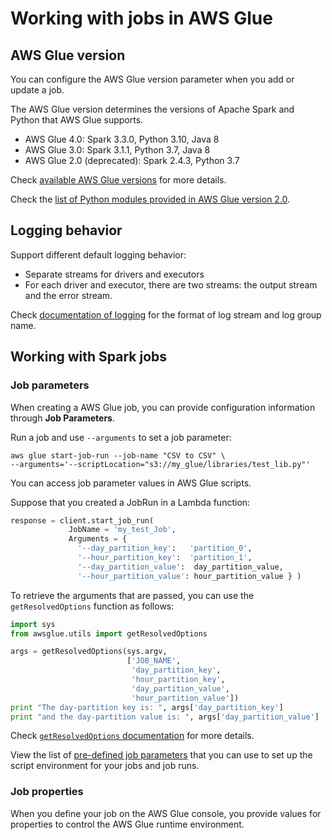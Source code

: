 # Working with jobs in AWS Glue

## AWS Glue version

You can configure the AWS Glue version parameter when you add or update a job. 

The AWS Glue version determines the versions of Apache Spark and Python that AWS Glue supports.

- AWS Glue 4.0: Spark 3.3.0, Python 3.10, Java 8
- AWS Glue 3.0: Spark 3.1.1, Python 3.7, Java 8
- AWS Glue 2.0 (deprecated): Spark 2.4.3, Python 3.7

Check [available AWS Glue versions](https://docs.aws.amazon.com/glue/latest/dg/release-notes.html#release-notes-versions) for more details.

Check the [list of Python modules provided in AWS Glue version 2.0](https://docs.aws.amazon.com/glue/latest/dg/reduced-start-times-spark-etl-jobs.html#reduced-start-times-python-modules).


## Logging behavior

Support different default logging behavior:
- Separate streams for drivers and executors
- For each driver and executor, there are two streams: the output stream and the error stream.

Check [documentation of logging](https://docs.aws.amazon.com/glue/latest/dg/reduced-start-times-spark-etl-jobs.html#reduced-start-times-logging) for the format of log stream and log group name.


## Working with Spark jobs

### Job parameters
When creating a AWS Glue job, you can provide configuration information through **Job Parameters**.

Run a job and use `--arguments` to set a job parameter:
```shell
aws glue start-job-run --job-name "CSV to CSV" \
--arguments='--scriptLocation="s3://my_glue/libraries/test_lib.py"'
```

You can access job parameter values in AWS Glue scripts.

Suppose that you created a JobRun in a Lambda function:
```py
response = client.start_job_run(
             JobName = 'my_test_Job',
             Arguments = {
               '--day_partition_key':   'partition_0',
               '--hour_partition_key':  'partition_1',
               '--day_partition_value':  day_partition_value,
               '--hour_partition_value': hour_partition_value } )
```
To retrieve the arguments that are passed, you can use the `getResolvedOptions` function as follows:
```py
import sys
from awsglue.utils import getResolvedOptions

args = getResolvedOptions(sys.argv,
                          ['JOB_NAME',
                           'day_partition_key',
                           'hour_partition_key',
                           'day_partition_value',
                           'hour_partition_value'])
print "The day-partition key is: ", args['day_partition_key']
print "and the day-partition value is: ", args['day_partition_value']
```

Check [`getResolvedOptions` documentation](https://docs.aws.amazon.com/glue/latest/dg/aws-glue-api-crawler-pyspark-extensions-get-resolved-options.html) for more details.

View the list of [pre-defined job parameters](https://docs.aws.amazon.com/glue/latest/dg/aws-glue-programming-etl-glue-arguments.html#job-parameter-reference) that you can use to set up the script environment for your jobs and job runs.


### Job properties

When you define your job on the AWS Glue console, you provide values for properties to control the AWS Glue runtime environment.
